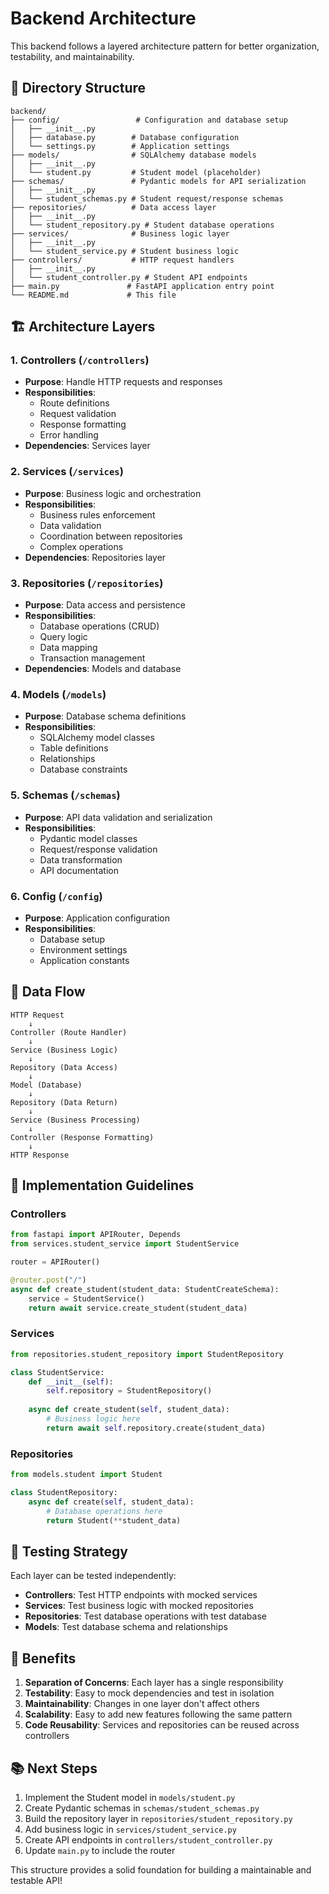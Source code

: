 # Backend Architecture

This backend follows a layered architecture pattern for better organization, testability, and maintainability.

## 📁 Directory Structure

```
backend/
├── config/                 # Configuration and database setup
│   ├── __init__.py
│   ├── database.py        # Database configuration
│   └── settings.py        # Application settings
├── models/                # SQLAlchemy database models
│   ├── __init__.py
│   └── student.py         # Student model (placeholder)
├── schemas/               # Pydantic models for API serialization
│   ├── __init__.py
│   └── student_schemas.py # Student request/response schemas
├── repositories/          # Data access layer
│   ├── __init__.py
│   └── student_repository.py # Student database operations
├── services/              # Business logic layer
│   ├── __init__.py
│   └── student_service.py # Student business logic
├── controllers/           # HTTP request handlers
│   ├── __init__.py
│   └── student_controller.py # Student API endpoints
├── main.py               # FastAPI application entry point
└── README.md             # This file
```

## 🏗️ Architecture Layers

### **1. Controllers** (`/controllers`)
- **Purpose**: Handle HTTP requests and responses
- **Responsibilities**: 
  - Route definitions
  - Request validation
  - Response formatting
  - Error handling
- **Dependencies**: Services layer

### **2. Services** (`/services`)
- **Purpose**: Business logic and orchestration
- **Responsibilities**:
  - Business rules enforcement
  - Data validation
  - Coordination between repositories
  - Complex operations
- **Dependencies**: Repositories layer

### **3. Repositories** (`/repositories`)
- **Purpose**: Data access and persistence
- **Responsibilities**:
  - Database operations (CRUD)
  - Query logic
  - Data mapping
  - Transaction management
- **Dependencies**: Models and database

### **4. Models** (`/models`)
- **Purpose**: Database schema definitions
- **Responsibilities**:
  - SQLAlchemy model classes
  - Table definitions
  - Relationships
  - Database constraints

### **5. Schemas** (`/schemas`)
- **Purpose**: API data validation and serialization
- **Responsibilities**:
  - Pydantic model classes
  - Request/response validation
  - Data transformation
  - API documentation

### **6. Config** (`/config`)
- **Purpose**: Application configuration
- **Responsibilities**:
  - Database setup
  - Environment settings
  - Application constants

## 🔄 Data Flow

```
HTTP Request
    ↓
Controller (Route Handler)
    ↓
Service (Business Logic)
    ↓
Repository (Data Access)
    ↓
Model (Database)
    ↓
Repository (Data Return)
    ↓
Service (Business Processing)
    ↓
Controller (Response Formatting)
    ↓
HTTP Response
```

## 📝 Implementation Guidelines

### **Controllers**
```python
from fastapi import APIRouter, Depends
from services.student_service import StudentService

router = APIRouter()

@router.post("/")
async def create_student(student_data: StudentCreateSchema):
    service = StudentService()
    return await service.create_student(student_data)
```

### **Services**
```python
from repositories.student_repository import StudentRepository

class StudentService:
    def __init__(self):
        self.repository = StudentRepository()
    
    async def create_student(self, student_data):
        # Business logic here
        return await self.repository.create(student_data)
```

### **Repositories**
```python
from models.student import Student

class StudentRepository:
    async def create(self, student_data):
        # Database operations here
        return Student(**student_data)
```

## 🧪 Testing Strategy

Each layer can be tested independently:

- **Controllers**: Test HTTP endpoints with mocked services
- **Services**: Test business logic with mocked repositories
- **Repositories**: Test database operations with test database
- **Models**: Test database schema and relationships

## 🚀 Benefits

1. **Separation of Concerns**: Each layer has a single responsibility
2. **Testability**: Easy to mock dependencies and test in isolation
3. **Maintainability**: Changes in one layer don't affect others
4. **Scalability**: Easy to add new features following the same pattern
5. **Code Reusability**: Services and repositories can be reused across controllers

## 📚 Next Steps

1. Implement the Student model in `models/student.py`
2. Create Pydantic schemas in `schemas/student_schemas.py`
3. Build the repository layer in `repositories/student_repository.py`
4. Add business logic in `services/student_service.py`
5. Create API endpoints in `controllers/student_controller.py`
6. Update `main.py` to include the router

This structure provides a solid foundation for building a maintainable and testable API!
